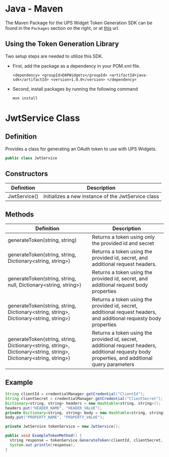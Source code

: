 # Java - Maven

The Maven Package for the UPS Widget Token Generation SDK can be found in the `Packages` section on the right, or at [this]([https://github.com/UPS-API/Widgets-SDK/pkgs/maven/](https://github.com/UPS-API/Widgets-SDK/packages/2066903)) url.

## Using the Token Generation Library

Two setup steps are needed to utilize this SDK.
- First, add the package as a dependency in your POM.xml file.
  
  `<dependency>
	<groupId>DAPWidgets</groupId>
  	<artifactId>java-sdk</artifactId>
	<version>1.0.0</version>
</dependency>`
- Second, install packages by running the following command

  `mvn install`

# JwtService Class
## Definition

Provides a class for generating an OAuth token to use with UPS Widgets.
```Java
public class JwtService
```

## Constructors

| Definition | Description |
|------------|-------------|
| JwtService() | Initializes a new instance of the JwtService class |

## Methods
| Definition | Description |
|------------|-------------|
| generateToken(string, string) | Returns a token using only the provided id and secret |
| generateToken(string, string, Dictionary<string, string>) | Returns a token using the provided id, secret, and additional request headers. |
| generateToken(string, string, null, Dictionary<string, string>) | Returns a token using the provided id, secret, and additional request body properties|
| generateToken(string, string, Dictionary<string, string>, Dictionary<string, string>) | Returns a token using the provided id, secret, additional request headers, and additional requesty body properties |
| generateToken(string, string, Dictionary<string, string>, Dictionary<string, string>, Dictionary<string, string>) | Returns a token using the provided id, secret, additional request headers, additional requesty body properties, and additional query parameters |

## Example

```Java
String clientId = credentialManager.getCredential("ClientId");
String clientSecret = credentialManager.getCredential("ClientSecret");
Dictionary<string, string> headers = new Hashtable<string, string>();
headers.put("HEADER_NAME", "HEADER_VALUE");
private Dictionary<string, string> body = new Hashtable<string, string>();
body.put("PROPERTY_NAME", "PROPERTY_VALUE");

private JwtService tokenService = new JwtService();

public void ExampleTokenMethod() {
  string response = tokenService.GenerateToken(clientId, clientSecret, headers, body);
  System.out.println(response);
}
```
